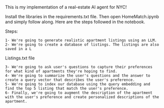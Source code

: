 This is my implementation of a real-estate AI agent for NYC! 

Install the libraries in the requirements.txt file. Then open HomeMatch.ipynb and simply follow along. Here are the steps followed in the notebook.

Steps: 

    1- We're going to generate realistic apartment listings using an LLM. 
    2- We're going to create a database of listings. The listings are also saved in a L
    
Listings.txt file

    3- We're going to ask user's questions to capture their preferences for what kind of apartments they're hoping to find. 
    4- We're going to summarize the user's questions and the answer to create a query vector that describes the user's preference. 
    5- We're going to index our database using the query embedding and find the top 5 listing that match the user's preference. 
    6- Finally, we're going to augment the description of the apartment with the user's preference and create personalized descriptions of the apartment. 
